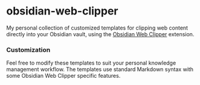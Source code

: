 # obsidian-web-clipper

My personal collection of customized templates for clipping web content directly into your Obsidian vault, using the [Obsidian Web Clipper](https://obsidian.md/clipper) extension. 

### Customization
Feel free to modify these templates to suit your personal knowledge management workflow. The templates use standard Markdown syntax with some Obsidian Web Clipper specific features.
